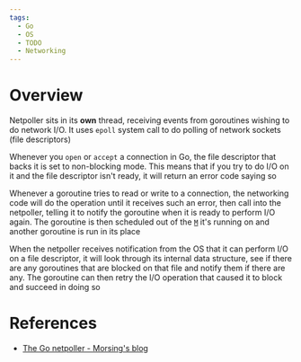 ```yaml
---
tags:
  - Go
  - OS
  - TODO
  - Networking
---
```


# Overview

Netpoller sits in its **own** thread, receiving events from goroutines wishing to do network I/O. It uses `epoll` system call to do polling of network sockets (file descriptors)

Whenever you `open` or `accept` a connection in Go, the file descriptor that backs it is set to non-blocking mode. This means that if you try to do I/O on it and the file descriptor isn't ready, it will return an error code saying so

Whenever a goroutine tries to read or write to a connection, the networking code will do the operation until it receives such an error, then call into the netpoller, telling it to notify the goroutine when it is ready to perform I/O again. The goroutine is then scheduled out of the [`M`](Go%20Goroutines%20and%20Scheduler%20Internals.md) it's running on and another goroutine is run in its place

When the netpoller receives notification from the OS that it can perform I/O on a file descriptor, it will look through its internal data structure, see if there are any goroutines that are blocked on that file and notify them if there are any. The goroutine can then retry the I/O operation that caused it to block and succeed in doing so

# References

- [The Go netpoller - Morsing's blog](https://morsmachine.dk/netpoller)
